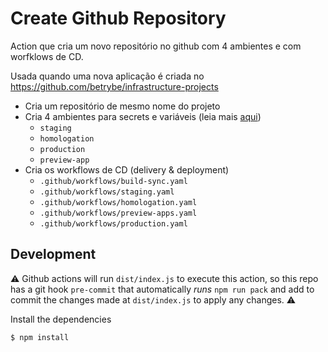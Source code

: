 # Create Github Repository

Action que cria um novo repositório no github com 4 ambientes e com worfklows de CD.

Usada quando uma nova aplicação é criada no https://github.com/betrybe/infrastructure-projects

- Cria um repositório de mesmo nome do projeto
- Cria 4 ambientes para secrets e variáveis (leia mais [aqui](https://docs.github.com/pt/actions/deployment/targeting-different-environments/using-environments-for-deployment))
  - `staging`
  - `homologation`
  - `production`
  - `preview-app`
- Cria os workflows de CD (delivery & deployment)
  - `.github/workflows/build-sync.yaml`
  - `.github/workflows/staging.yaml`
  - `.github/workflows/homologation.yaml`
  - `.github/workflows/preview-apps.yaml`
  - `.github/workflows/production.yaml`


## Development

⚠️ Github actions will run `dist/index.js` to execute this action, so this repo has a git hook `pre-commit` that automatically *runs* `npm run pack` and add to commit the changes made at `dist/index.js` to apply any changes. ⚠️

Install the dependencies
```bash
$ npm install
```
